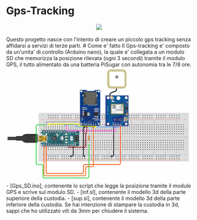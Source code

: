 # Gps-Tracking
<p align="center"><img src="4.png"></p>
Questo progetto nasce con l'intento di creare un piccolo gps tracking senza affidarsi a servizi di terze parti. 
# Come e' fatto
Il Gps-tracking e' composto da un'unita' di controllo (Arduino nano), la quale e' collegata a un modulo SD che memorizza la posizione rilevata (ogni 3 secondi) tramite il modulo GPS, il tutto alimentato da una batteria PiSugar con autonomia tra le 7/8 ore.
<img src="scheme.png">
- [Gps_SD.ino], contenente lo script che legge la posizione tramite il module GPS e scrive sul modulo SD.
- [inf.sl], contenente il modello 3d della parte superiore della custodia.
- [sup.sl], contenente il modello 3d della parte inferiore della custodia.
Se hai intenzione di stampare la custodia in  3d, sappi che ho utilizzato viti da 3mm per chiudere il sistema.
